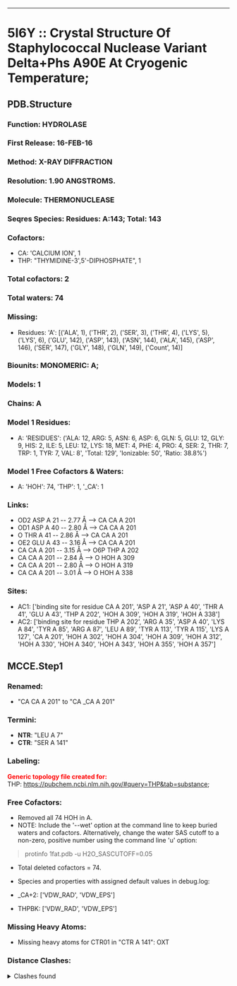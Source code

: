 ---
# 5I6Y :: Crystal Structure Of Staphylococcal Nuclease Variant Delta+Phs A90E At Cryogenic Temperature;
## PDB.Structure
### Function: HYDROLASE
### First Release: 16-FEB-16
### Method: X-RAY DIFFRACTION
### Resolution: 1.90 ANGSTROMS.
### Molecule: THERMONUCLEASE
### Seqres Species: Residues: A:143; Total: 143
### Cofactors:
  -  CA:
 'CALCIUM ION', 1
  - THP:
 "THYMIDINE-3',5'-DIPHOSPHATE", 1

### Total cofactors: 2
### Total waters: 74
### Missing:
  - Residues:
 'A': [('ALA', 1), ('THR', 2), ('SER', 3), ('THR', 4), ('LYS', 5), ('LYS', 6), ('GLU', 142), ('ASP', 143), ('ASN', 144), ('ALA', 145), ('ASP', 146), ('SER', 147), ('GLY', 148), ('GLN', 149),
       ('Count', 14)]

### Biounits: MONOMERIC: A;
### Models: 1
### Chains: A
### Model 1 Residues:
  - A:
 'RESIDUES': ('ALA: 12, ARG: 5, ASN: 6, ASP: 6, GLN: 5, GLU: 12, GLY: 9, HIS: 2, ILE: 5, LEU: 12, LYS: 18, MET: 4, PHE: 4, PRO: 4, SER: 2, THR: 7, TRP: 1, TYR: 7, VAL: 8', 'Total: 129', 'Ionizable: 50',
              'Ratio: 38.8%')

### Model 1 Free Cofactors & Waters:
  - A:
 'HOH': 74, 'THP': 1, '_CA': 1

### Links:
  - OD2 ASP A 21 -- 2.77 Å --> CA  CA A 201
  - OD1 ASP A 40 -- 2.80 Å --> CA  CA A 201
  - O  THR A 41 -- 2.86 Å --> CA  CA A 201
  - OE2 GLU A 43 -- 3.16 Å --> CA  CA A 201
  - CA  CA A 201 -- 3.15 Å --> O6P THP A 202
  - CA  CA A 201 -- 2.84 Å --> O  HOH A 309
  - CA  CA A 201 -- 2.80 Å --> O  HOH A 319
  - CA  CA A 201 -- 3.01 Å --> O  HOH A 338

### Sites:
  - AC1: ['binding site for residue CA A 201', 'ASP A  21', 'ASP A  40', 'THR A  41', 'GLU A  43', 'THP A 202', 'HOH A 309', 'HOH A 319', 'HOH A 338']
  - AC2: ['binding site for residue THP A 202', 'ARG A  35', 'ASP A  40', 'LYS A  84', 'TYR A  85', 'ARG A  87', 'LEU A  89', 'TYR A 113', 'TYR A 115', 'LYS A 127', 'CA A 201', 'HOH A 302', 'HOH A 304', 'HOH A 309', 'HOH A 312', 'HOH A 330', 'HOH A 340', 'HOH A 343', 'HOH A 355', 'HOH A 357']

## MCCE.Step1
### Renamed:
  - "CA    CA A 201" to "CA   _CA A 201"

### Termini:
 - <strong>NTR</strong>: "LEU A   7"
 - <strong>CTR</strong>: "SER A 141"

### Labeling:
<strong><font color='red'>Generic topology file created for:</font></strong>  
THP: https://pubchem.ncbi.nlm.nih.gov/#query=THP&tab=substance; 

### Free Cofactors:
  - Removed all 74 HOH in A.
  - NOTE: Include the '--wet' option at the command line to keep buried waters and cofactors. Alternatively, change the water SAS cutoff to a non-zero, positive number using the command line 'u' option:
  > protinfo 1fat.pdb -u H2O_SASCUTOFF=0.05
  - Total deleted cofactors = 74.
  - Species and properties with assigned default values in debug.log:

  - _CA+2: ['VDW_RAD', 'VDW_EPS']

  - THPBK: ['VDW_RAD', 'VDW_EPS']


### Missing Heavy Atoms:
  -    Missing heavy atoms for CTR01 in "CTR A 141":   OXT

### Distance Clashes:
<details><summary>Clashes found</summary>

- d= 1.53: " CA  NTR A   7" to " CB  LEU A   7"

</details>

